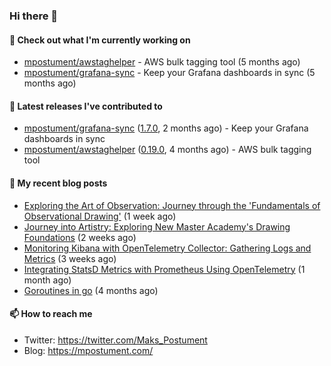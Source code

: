 ### Hi there 👋

#### 👷 Check out what I'm currently working on

- [mpostument/awstaghelper](https://github.com/mpostument/awstaghelper) - AWS bulk tagging tool (5 months ago)
- [mpostument/grafana-sync](https://github.com/mpostument/grafana-sync) - Keep your Grafana dashboards in sync (5 months ago)

#### 🔭 Latest releases I've contributed to

- [mpostument/grafana-sync](https://github.com/mpostument/grafana-sync) ([1.7.0](https://github.com/mpostument/grafana-sync/releases/tag/1.7.0), 2 months ago) - Keep your Grafana dashboards in sync
- [mpostument/awstaghelper](https://github.com/mpostument/awstaghelper) ([0.19.0](https://github.com/mpostument/awstaghelper/releases/tag/0.19.0), 4 months ago) - AWS bulk tagging tool

#### 📜 My recent blog posts

- [Exploring the Art of Observation: Journey through the &#39;Fundamentals of Observational Drawing&#39;](https://mpostument.com/posts/drawing/nma/fundamentals_observational_drawing/) (1 week ago)
- [Journey into Artistry: Exploring New Master Academy&#39;s Drawing Foundations](https://mpostument.com/posts/drawing/nma/drawing_foundations_1/) (2 weeks ago)
- [Monitoring Kibana with OpenTelemetry Collector: Gathering Logs and Metrics](https://mpostument.com/posts/programming/observability/otel-kibana/) (3 weeks ago)
- [Integrating StatsD Metrics with Prometheus Using OpenTelemetry](https://mpostument.com/posts/programming/observability/otel-statsd/) (1 month ago)
- [Goroutines in go](https://mpostument.com/posts/programming/golang/basics/go-routines/) (4 months ago)

#### 📫 How to reach me

- Twitter: https://twitter.com/Maks_Postument
- Blog: https://mpostument.com/
